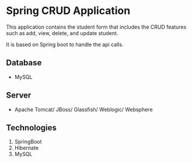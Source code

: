 # Spring CRUD Application

This application contains the student form  that includes the CRUD features such as add, view, delete, and update student.

It is based on Spring boot to handle the api calls.

## Database
 
 - MySQL

## Server
 
 - Apache Tomcat/ JBoss/ Glassfish/ Weblogic/ Websphere

## Technologies

1. SpringBoot
2. Hibernate
3. MySQL